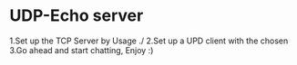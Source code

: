 # UDP-Echo server
1.Set up the TCP Server by Usage ./<app-name> <host-name> <port-number>
2.Set up a UPD client with the chosen <port-number>
3.Go ahead and start chatting, Enjoy :)
